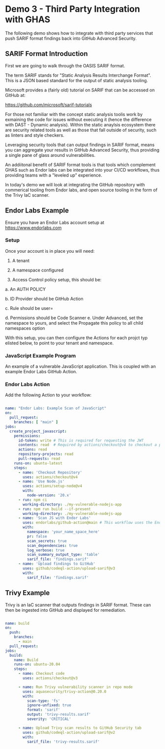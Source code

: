 # Demo 3 - Third Party Integration with GHAS

The following demo shows how to integrate with third party services that push SARIF format findings back into GitHub Advanced Security.

## SARIF Format Introduction

First we are going to walk through the OASIS SARIF format. 

The term SARIF stands for "Static Analysis Results Interchange Format". This is a JSON based standard for the output of static analysis tooling. 

Microsoft provides a (fairly old) tutorial on SARIF that can be accessed on GitHub at:

https://github.com/microsoft/sarif-tutorials

For those not familiar with the concept static analysis toolis work by exmaining the code for issues without executing it (hence the difference with DAST - Dynamic analysis). Within the static anaylsis ecosystem there are security related tools as well as those that fall outside of security, such as linters and style checkers.

Leveraging security tools that can output findings in SARIF format, means you can aggregate your results in GitHub Advanced Security, thus providing a single pane of glass around vulnerabilities. 

An addiitonal benefit of SARIF format tools is that tools which complement GHAS such as Endor labs can be integrated into your CI/CD workflows, thus providing teams with a "leveled up" experience. 

In today's demo we will look at integrating the GitHub repository with commerical tooling from Endor labs, and open source tooling in the form of the Trivy IaC scanner. 


## Endor Labs Example

Ensure you have an Endor Labs account setup at https://www.endorlabs.com

### Setup


Once your account is in place you will need:

1. A tenant

2. A namespace configured

3. Access Control policy setup, this should be: 

a. An AUTH POLICY 

b. ID Provider should be GitHub Action 

c. Rule should be user=<your GitHub Org name> 

d. Permissions should be Code Scanner e. Under Advanced, set the namespace to yours, and select the Propagate this policy to all child namespaces option


With this setup, you can then configure the Actions for each projct typ elisted below, to point to your tenant and namespace. 



### JavaScript Example Program 

An example of a vulnerable JavaScript application. This is coupled with an example Endor Labs GitHub Action.


### Endor Labs Action

Add the following Action to your workflow:

```yaml

name: "Endor Labs: Example Scan of JavaScript"
on:
  pull_request:
    branches: [ "main" ]
jobs:
  create_project_javascript:
    permissions:
      id-token: write # This is required for requesting the JWT
      contents: read  # Required by actions/checkout@v4 to checkout a private repository
      actions: read
      repository-projects: read
      pull-requests: read
    runs-on: ubuntu-latest
    steps:
      - name: 'Checkout Repository'
        uses: actions/checkout@v4
      - name: 'Use Node.js'
        uses: actions/setup-node@v4
        with:
          node-version: '20.x'
      - run: npm ci
        working-directory: ./my-vulnerable-nodejs-app
      - run: npm run build --if-present
        working-directory: ./my-vulnerable-nodejs-app
      - name: 'Scan JS with Endor Labs'
        uses: endorlabs/github-action@main # This workflow uses the Endor Labs GitHub action to scan.
        with:
          namespace: 'your_name_space_here'
          pr: false
          scan_secrets: true
          scan_dependencies: true
          log_verbose: true
          scan_summary_output_type: 'table'
          sarif_file: 'findings.sarif'
      - name: 'Upload findings to GitHub'
        uses: github/codeql-action/upload-sarif@v3
        with:
          sarif_file: 'findings.sarif'
```

## Trivy Example


Trivy is an IaC scanner that outputs findings in SARIF format. These can then be ingested into GitHub and displayed for remediation.


```yaml

name: build
on:
  push:
    branches:
      - main
  pull_request:
jobs:
  build:
    name: Build
    runs-on: ubuntu-20.04
    steps:
      - name: Checkout code
        uses: actions/checkout@v3

      - name: Run Trivy vulnerability scanner in repo mode
        uses: aquasecurity/trivy-action@0.20.0
        with:
          scan-type: 'fs'
          ignore-unfixed: true
          format: 'sarif'
          output: 'trivy-results.sarif'
          severity: 'CRITICAL'

      - name: Upload Trivy scan results to GitHub Security tab
        uses: github/codeql-action/upload-sarif@v2
        with:
          sarif_file: 'trivy-results.sarif'

```


